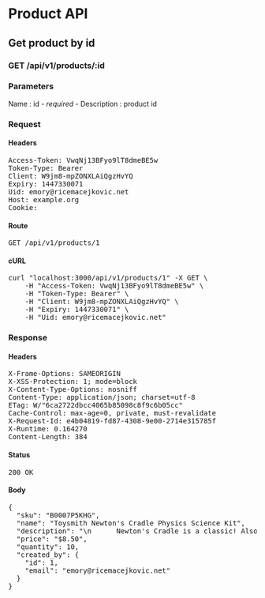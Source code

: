 # Product API

## Get product by id

### GET /api/v1/products/:id

### Parameters

Name : id *- required -*
Description : product id

### Request

#### Headers

<pre>Access-Token: VwqNj13BFyo9lT8dmeBE5w
Token-Type: Bearer
Client: W9jm8-mpZONXLAiQgzHvYQ
Expiry: 1447330071
Uid: emory@ricemacejkovic.net
Host: example.org
Cookie: </pre>

#### Route

<pre>GET /api/v1/products/1</pre>

#### cURL

<pre class="request">curl &quot;localhost:3000/api/v1/products/1&quot; -X GET \
	-H &quot;Access-Token: VwqNj13BFyo9lT8dmeBE5w&quot; \
	-H &quot;Token-Type: Bearer&quot; \
	-H &quot;Client: W9jm8-mpZONXLAiQgzHvYQ&quot; \
	-H &quot;Expiry: 1447330071&quot; \
	-H &quot;Uid: emory@ricemacejkovic.net&quot;</pre>

### Response

#### Headers

<pre>X-Frame-Options: SAMEORIGIN
X-XSS-Protection: 1; mode=block
X-Content-Type-Options: nosniff
Content-Type: application/json; charset=utf-8
ETag: W/&quot;6ca2722dbcc4065b85098c8f9c6b05cc&quot;
Cache-Control: max-age=0, private, must-revalidate
X-Request-Id: e4b04819-fd87-4308-9e00-2714e315785f
X-Runtime: 0.164270
Content-Length: 384</pre>

#### Status

<pre>200 OK</pre>

#### Body

<pre>{
  "sku": "B0007P5KHG",
  "name": "Toysmith Newton's Cradle Physics Science Kit",
  "description": "\n      Newton's Cradle is a classic! Also known as balance balls, \n      these steel balls keep you entertained throughout the day. Pull back \n      one or more of the balls and let them drop down.\n    ",
  "price": "$8.50",
  "quantity": 10,
  "created_by": {
    "id": 1,
    "email": "emory@ricemacejkovic.net"
  }
}</pre>
